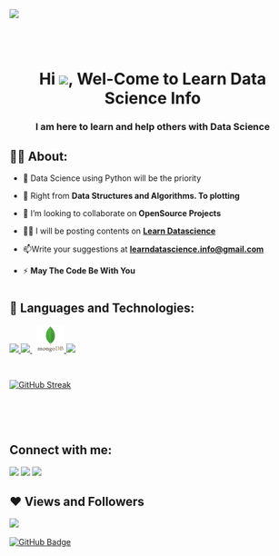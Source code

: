 <a href="#"><img width="auto" height="auto" src="https://i.imgur.com/BJYBTvN.jpeg" height="175px"/></a>

<br>
<br>

<h1 align="center">Hi <img src="https://raw.githubusercontent.com/MartinHeinz/MartinHeinz/master/wave.gif" width="30px">, Wel-Come to Learn Data Science Info</h1>
<h3 align="center">I am here to learn and help others with Data Science</h3>


## 🙋‍♂️ About:

- 🔭 Data Science using Python will be the priority

- 🌱 Right from **Data Structures and Algorithms. To plotting**

- 👯 I’m looking to collaborate on **OpenSource Projects**

- 👨‍💻 I will be posting contents on **[Learn Datascience](https://learndatascience.info)**

- 📫Write your suggestions at **learndatascience.info@gmail.com**

- ⚡ **May The Code Be With You**
#
## 🚀 Languages and Technologies:

<p align="left"> 
    <a href="https://www.python.org" target="_blank"> <img src="https://img.icons8.com/color/48/000000/python.png"/> </a> 
    <a style="padding-right:8px;" href="https://www.mysql.com/" target="_blank"> <img src="https://img.icons8.com/fluent/50/000000/mysql-logo.png"/> </a>
    <a href="https://www.mongodb.com/" target="_blank"> <img src="https://raw.githubusercontent.com/devicons/devicon/master/icons/mongodb/mongodb-original-wordmark.svg" alt="mongodb" width="48" height="48"/> </a> 
    <a href="https://firebase.google.com/" target="_blank"> <img src="https://img.icons8.com/color/48/000000/firebase.png"/> </a> 
</p>


<br/>

[![GitHub Streak](https://github-readme-streak-stats.herokuapp.com/?user=lurndatascience&theme=dark)](https://git.io/streak-stats)

<br/>
<br/>
<br/>

## Connect with me:
<p align="left">

<!-- <a href = ""><img src="https://img.icons8.com/fluent/48/000000/linkedin.png"/></a> -->
<a href = "https://twitter.com/lurndatascience"><img src="https://img.icons8.com/fluent/48/000000/twitter.png"/></a>
<a href = "https://www.instagram.com/lurndatascience/"><img src="https://img.icons8.com/fluent/48/000000/instagram-new.png"/></a>
<a href = "https://www.youtube.com/"><img src="https://img.icons8.com/color/48/000000/youtube-play.png"/></a>

</p>

## ❤ Views and Followers
![](https://komarev.com/ghpvc/?username=lurndatascience&color=green)

<a href="https://github.com/lurndatascience?tab=followers"><img src="https://img.shields.io/github/followers/lurndatascience?label=Followers&style=social" alt="GitHub Badge"></a>
